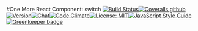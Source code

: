 #One More React Component: switch
[![Build Status](https://img.shields.io/travis/one-react/switch.svg)](https://travis-ci.org/one-react/switch)[![Coveralls github](https://img.shields.io/coveralls/github/one-react/switch.svg)](https://coveralls.io/github/one-react/switch)[![Version](https://img.shields.io/npm/v/or-switch.svg)](https://www.npmjs.com/package/or-switch)[![Chat](https://img.shields.io/gitter/room/one-react-org/Lobby.svg)](https://gitter.im/one-react-org/Lobby)[![Code Climate](https://img.shields.io/codeclimate/github/one-react/switch.svg)](https://codeclimate.com/github/one-react/switch)[![License: MIT](https://img.shields.io/badge/License-MIT-brightgreen.svg)](https://opensource.org/licenses/MIT)[![JavaScript Style Guide](https://img.shields.io/badge/code_style-standard-brightgreen.svg)](https://standardjs.com) [![Greenkeeper badge](https://badges.greenkeeper.io/one-react/switch.svg)](https://greenkeeper.io/)